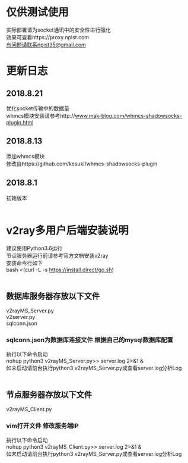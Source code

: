 # 仅供测试使用<br />
实际部署请为socket通讯中的安全性进行强化<br />
效果可查看https://proxy.npist.com<br />
有问题请联系npist35@gmail.com<br />
# 更新日志<br />
## 2018.8.21<br />
优化socket传输中的数据量<br />
whmcs模块安装请参考http://www.mak-blog.com/whmcs-shadowsocks-plugin.html<br />
## 2018.8.13<br />
添加whmcs模块<br />
修改自https://github.com/kesuki/whmcs-shadowsocks-plugin<br />
## 2018.8.1<br />
初始版本<br />
<br />
# v2ray多用户后端安装说明<br />
建议使用Python3.6运行<br />
节点服务器运行前请参考官方文档安装v2ray<br />
安装命令行如下<br />
bash <(curl -L -s https://install.direct/go.sh)<br />
<br />
## 数据库服务器存放以下文件<br />
v2rayMS_Server.py<br />
v2server.py<br />
sqlconn.json<br />
### sqlconn.json为数据库连接文件  根据自己的mysql数据库配置<br />
执行以下命令启动<br />
nohup python3 v2rayMS_Server.py>> server.log 2>&1 &<br />
如未启动请前台执行python3 v2rayMS_Server.py或查看server.log分析Log<br />
<br />
## 节点服务器存放以下文件<br />
v2rayMS_Client.py<br />
### vim打开文件  修改服务端IP<br />
执行以下命令启动<br />
nohup python3 v2rayMS_Client.py>> server.log 2>&1 &<br />
如未启动请前台执行python3 v2rayMS_Server.py或查看server.log分析Log<br />
